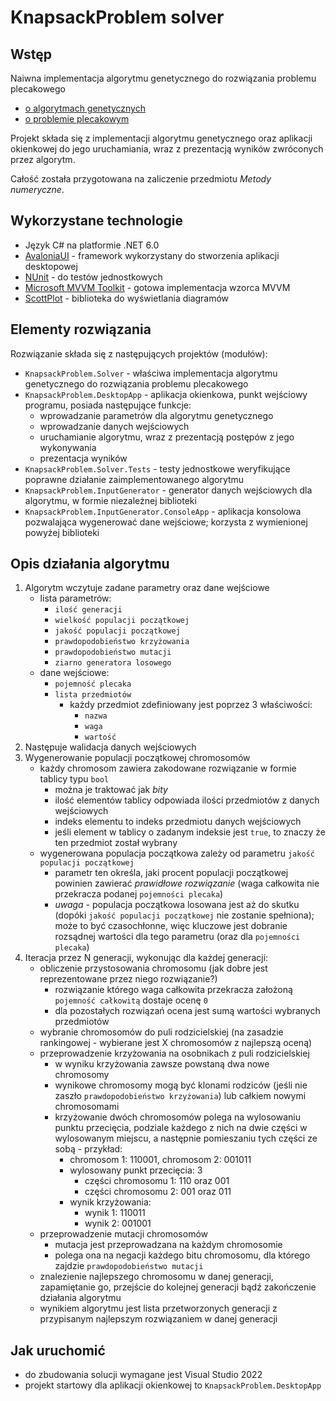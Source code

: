 KnapsackProblem solver
======================

Wstęp
-----
Naiwna implementacja algorytmu genetycznego do rozwiązania problemu plecakowego
- [o algorytmach genetycznych](https://pl.wikipedia.org/wiki/Algorytm_genetyczny)
- [o problemie plecakowym](https://pl.wikipedia.org/wiki/Problem_plecakowy)

Projekt składa się z implementacji algorytmu genetycznego oraz aplikacji okienkowej do jego uruchamiania,
wraz z prezentacją wyników zwróconych przez algorytm.

Całość została przygotowana na zaliczenie przedmiotu _Metody numeryczne_.

Wykorzystane technologie
------------------------
- Język C# na platformie .NET 6.0
- [AvaloniaUI](https://avaloniaui.net/) - framework wykorzystany do stworzenia aplikacji desktopowej
- [NUnit](https://nunit.org/) - do testów jednostkowych
- [Microsoft MVVM Toolkit](https://docs.microsoft.com/en-us/windows/communitytoolkit/mvvm/introduction) - gotowa implementacja wzorca MVVM
- [ScottPlot](https://scottplot.net/) - biblioteka do wyświetlania diagramów

Elementy rozwiązania
--------------------
Rozwiązanie składa się z następujących projektów (modułów):
- `KnapsackProblem.Solver` - właściwa implementacja algorytmu genetycznego do rozwiązania problemu plecakowego
- `KnapsackProblem.DesktopApp` - aplikacja okienkowa, punkt wejściowy programu, posiada następujące funkcje:
    - wprowadzanie parametrów dla algorytmu genetycznego
    - wprowadzanie danych wejściowych
    - uruchamianie algorytmu, wraz z prezentacją postępów z jego wykonywania
    - prezentacja wyników
- `KnapsackProblem.Solver.Tests` - testy jednostkowe weryfikujące poprawne działanie zaimplementowanego algorytmu
- `KnapsackProblem.InputGenerator` - generator danych wejściowych dla algorytmu, w formie niezależnej biblioteki
- `KnapsackProblem.InputGenerator.ConsoleApp` - aplikacja konsolowa pozwalająca wygenerować dane wejściowe; korzysta z wymienionej powyżej biblioteki

Opis działania algorytmu
------------------------
1. Algorytm wczytuje zadane parametry oraz dane wejściowe
    - lista parametrów:
        - `ilość generacji`
        - `wielkość populacji początkowej`
        - `jakość populacji początkowej`
        - `prawdopodobieństwo krzyżowania`
        - `prawdopodobieństwo mutacji`
        - `ziarno generatora losowego`
    - dane wejściowe:
        - `pojemność plecaka`
        - `lista przedmiotów`
            - każdy przedmiot zdefiniowany jest poprzez 3 właściwości:
                - `nazwa`
                - `waga`
                - `wartość`
2. Następuje walidacja danych wejściowych
3. Wygenerowanie populacji początkowej chromosomów
    - każdy chromosom zawiera zakodowane rozwiązanie w formie tablicy typu `bool`
        - można je traktować jak _bity_
        - ilość elementów tablicy odpowiada ilości przedmiotów z danych wejściowych
        - indeks elementu to indeks przedmiotu danych wejściowych
        - jeśli element w tablicy o zadanym indeksie jest `true`, to znaczy że ten przedmiot został wybrany
    - wygenerowana populacja początkowa zależy od parametru `jakość populacji początkowej`
        - parametr ten określa, jaki procent populacji początkowej powinien zawierać _prawidłowe rozwiązanie_ (waga całkowita nie przekracza podanej `pojemności plecaka`)
        - *uwaga* - populacja początkowa losowana jest aż do skutku (dopóki `jakość populacji początkowej` nie zostanie spełniona);
        może to być czasochłonne, więc kluczowe jest dobranie rozsądnej wartości dla tego parametru (oraz dla `pojemności plecaka`)
4. Iteracja przez N generacji, wykonując dla każdej generacji:
    - obliczenie przystosowania chromosomu (jak dobre jest reprezentowane przez niego rozwiązanie?)
        - rozwiązanie którego waga całkowita przekracza założoną `pojemność całkowitą` dostaje ocenę `0`
        - dla pozostałych rozwiązań ocena jest sumą wartości wybranych przedmiotów
    - wybranie chromosomów do puli rodzicielskiej (na zasadzie rankingowej - wybierane jest X chromosomów z najlepszą oceną)
    - przeprowadzenie krzyżowania na osobnikach z puli rodzicielskiej
        - w wyniku krzyżowania zawsze powstaną dwa nowe chromosomy
        - wynikowe chromosomy mogą być klonami rodziców (jeśli nie zaszło `prawdopodobieństwo krzyżowania`) lub całkiem nowymi chromosomami
        - krzyżowanie dwóch chromosomów polega na wylosowaniu punktu przecięcia, podziale każdego z nich na dwie części w wylosowanym
        miejscu, a następnie pomieszaniu tych części ze sobą - przykład:
            - chromosom 1: 110001, chromosom 2: 001011
            - wylosowany punkt przecięcia: 3
                - części chromosomu 1: 110 oraz 001
                - części chromosomu 2: 001 oraz 011
            - wynik krzyżowania:
                - wynik 1: 110011
                - wynik 2: 001001
    - przeprowadzenie mutacji chromosomów
        - mutacja jest przeprowadzana na każdym chromosomie
        - polega ona na negacji każdego bitu chromosomu, dla którego zajdzie `prawdopodobieństwo mutacji`
    - znalezienie najlepszego chromosomu w danej generacji, zapamiętanie go, przejście do kolejnej generacji bądź zakończenie działania algorytmu
    - wynikiem algorytmu jest lista przetworzonych generacji z przypisanym najlepszym rozwiązaniem w danej generacji

Jak uruchomić
-------------
- do zbudowania solucji wymagane jest Visual Studio 2022
- projekt startowy dla aplikacji okienkowej to `KnapsackProblem.DesktopApp`